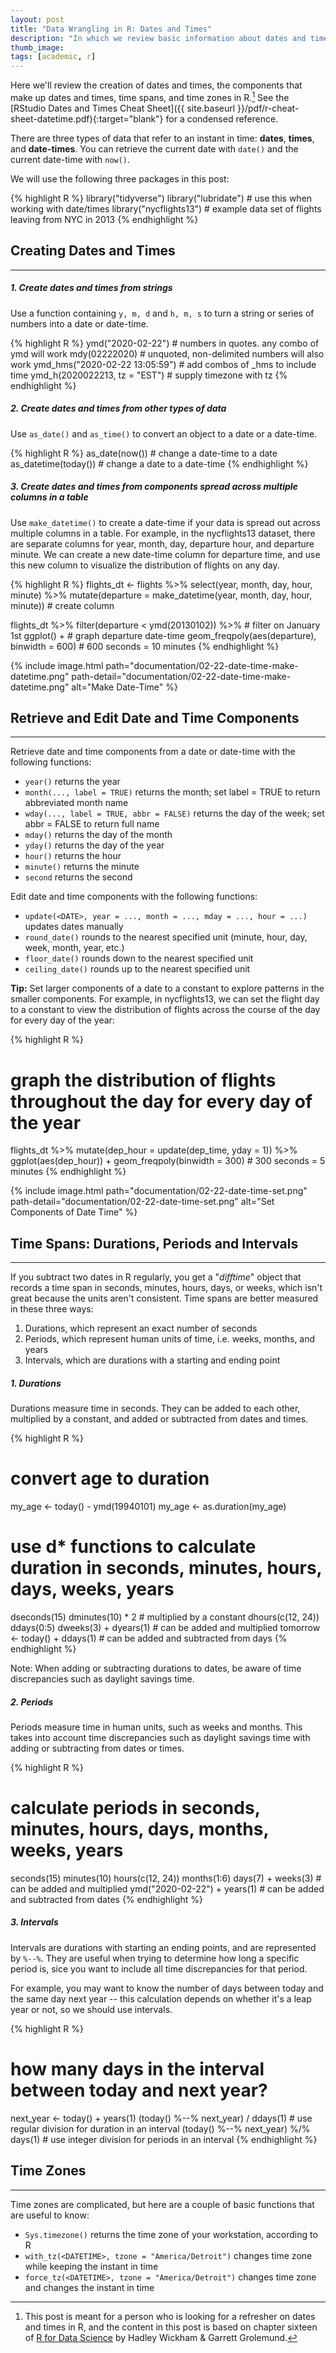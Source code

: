```yaml
---
layout: post
title: "Data Wrangling in R: Dates and Times"
description: "In which we review basic information about dates and times, including how to create them, how they are represented, and what you can do with them."
thumb_image: 
tags: [academic, r]
---
```


Here we'll review the creation of dates and times, the components that make up dates and times, time spans, and time zones in R.[^1] See the [RStudio Dates and Times Cheat Sheet]({{ site.baseurl }}/pdf/r-cheat-sheet-datetime.pdf){:target="blank"} for a condensed reference. 

There are three types of data that refer to an instant in time: **dates**, **times**, and **date-times**. You can retrieve the current date with `date()` and the current date-time with `now()`. 

We will use the following three packages in this post: 

{% highlight R %}
library("tidyverse")
library("lubridate") # use this when working with date/times
library("nycflights13") # example data set of flights leaving from NYC in 2013
{% endhighlight %}

[^1]: This post is meant for a person who is looking for a refresher on dates and times in R, and the content in this post is based on chapter sixteen of [R for Data Science](https://r4ds.had.co.nz/index.html) by Hadley Wickham & Garrett Grolemund.

## Creating Dates and Times
---

##### 1. Create dates and times from strings

Use a function containing `y, m, d` and `h, m, s` to turn a string or series of numbers into a date or date-time. 

{% highlight R %}
ymd("2020-02-22") # numbers in quotes. any combo of ymd will work
mdy(02222020) # unquoted, non-delimited numbers will also work
ymd_hms("2020-02-22 13:05:59") # add combos of _hms to include time
ymd_h(2020022213, tz = "EST") # supply timezone with tz
{% endhighlight %}

##### 2. Create dates and times from other types of data

Use `as_date()` and `as_time()` to convert an object to a date or a date-time.

{% highlight R %}
as_date(now()) # change a date-time to a date
as_datetime(today()) # change a date to a date-time
{% endhighlight %}

##### 3. Create dates and times from components spread across multiple columns in a table

Use `make_datetime()` to create a date-time if your data is spread out across multiple columns in a table. For example, in the nycflights13 dataset, there are separate columns for year, month, day, departure hour, and departure minute. We can create a new date-time column for departure time, and use this new column to visualize the distribution of flights on any day.

{% highlight R %}
flights_dt <- flights %>%
  select(year, month, day, hour, minute) %>%
  mutate(departure = make_datetime(year, month, day, hour, minute)) # create column

flights_dt %>% 
  filter(departure < ymd(20130102)) %>% # filter on January 1st
  ggplot() + # graph departure date-time 
    geom_freqpoly(aes(departure), binwidth = 600) # 600 seconds = 10 minutes
{% endhighlight %}

{% include image.html path="documentation/02-22-date-time-make-datetime.png" 
                      path-detail="documentation/02-22-date-time-make-datetime.png"
                      alt="Make Date-Time" %}

## Retrieve and Edit Date and Time Components
---
Retrieve date and time components from a date or date-time with the following functions:

* `year()` returns the year
* `month(..., label = TRUE)` returns the month; set label = TRUE to return abbreviated month name
* `wday(..., label = TRUE, abbr = FALSE)` returns the day of the week; set abbr = FALSE to return full name
* `mday()` returns the day of the month
* `yday()` returns the day of the year
* `hour()` returns the hour
* `minute()` returns the minute
* `second` returns the second

Edit date and time components with the following functions:

* `update(<DATE>, year = ..., month = ..., mday = ..., hour = ...)` updates dates manually
* `round_date()` rounds to the nearest specified unit (minute, hour, day, week, month, year, etc.)
* `floor_date()` rounds down to the nearest specified unit
* `ceiling_date()` rounds up to the nearest specified unit

**Tip:** Set larger components of a date to a constant to explore patterns in the smaller components. For example, in nycflights13, we can set the flight day to a constant to view the distribution of flights across the course of the day for every day of the year:

{% highlight R %}
# graph the distribution of flights throughout the day for every day of the year
flights_dt %>% 
  mutate(dep_hour = update(dep_time, yday = 1)) %>% 
  ggplot(aes(dep_hour)) +
    geom_freqpoly(binwidth = 300) # 300 seconds = 5 minutes
{% endhighlight %}

{% include image.html path="documentation/02-22-date-time-set.png"
                      path-detail="documentation/02-22-date-time-set.png"
                      alt="Set Components of Date Time" %}

## Time Spans: Durations, Periods and Intervals
---
If you subtract two dates in R regularly, you get a "*difftime*" object that records a time span in seconds, minutes, hours, days, or weeks, which isn't great because the units aren't consistent. Time spans are better measured in these three ways:

1. Durations, which represent an exact number of seconds
2. Periods, which represent human units of time, i.e. weeks, months, and years
3. Intervals, which are durations with a starting and ending point

##### 1. Durations

Durations measure time in seconds. They can be added to each other, multiplied by a constant, and added or subtracted from dates and times.

{% highlight R %}
# convert age to duration
my_age <- today() - ymd(19940101)
my_age <- as.duration(my_age) 

# use d* functions to calculate duration in seconds, minutes, hours, days, weeks, years
dseconds(15)
dminutes(10) * 2 # multiplied by a constant
dhours(c(12, 24))
ddays(0:5)
dweeks(3) + dyears(1) # can be added and multiplied
tomorrow <- today() + ddays(1) # can be added and subtracted from days
{% endhighlight %}

Note: When adding or subtracting durations to dates, be aware of time discrepancies such as daylight savings time.

##### 2. Periods

Periods measure time in human units, such as weeks and months. This takes into account time discrepancies such as daylight savings time with adding or subtracting from dates or times.

{% highlight R %}
# calculate periods in seconds, minutes, hours, days, months, weeks, years
seconds(15)
minutes(10)
hours(c(12, 24))
months(1:6)
days(7) + weeks(3) # can be added and multiplied
ymd("2020-02-22") + years(1) # can be added and subtracted from dates
{% endhighlight %}

##### 3. Intervals

Intervals are durations with starting an ending points, and are represented by `%--%`. They are useful when trying to determine how long a specific period is, sice you want to include all time discrepancies for that period.

For example, you may want to know the number of days between today and the same day next year -- this calculation depends on whether it's a leap year or not, so we should use intervals.

{% highlight R %}
# how many days in the interval between today and next year?
next_year <- today() + years(1)
(today() %--% next_year) / ddays(1) # use regular division for duration in an interval 
(today() %--% next_year) %/% days(1) # use integer division for periods in an interval 
{% endhighlight %}

## Time Zones
---
Time zones are complicated, but here are a couple of basic functions that are useful to know:

* `Sys.timezone()` returns the time zone of your workstation, according to R
* `with_tz(<DATETIME>, tzone = "America/Detroit")` changes time zone while keeping the instant in time
* `force_tz(<DATETIME>, tzone = "America/Detroit")` changes time zone and changes the instant in time





